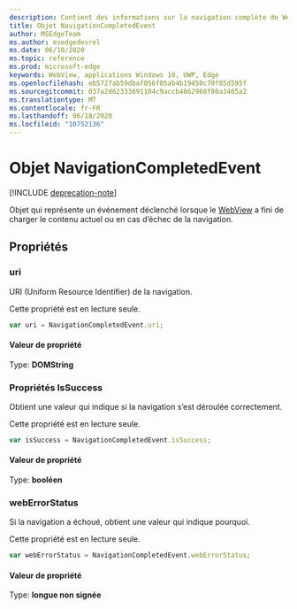```yaml
---
description: Contient des informations sur la navigation complète de WebView
title: Objet NavigationCompletedEvent
author: MSEdgeTeam
ms.author: msedgedevrel
ms.date: 06/10/2020
ms.topic: reference
ms.prod: microsoft-edge
keywords: WebView, applications Windows 10, UWP, Edge
ms.openlocfilehash: eb5727ab59dbaf056f05ab4b19450c70f85d595f
ms.sourcegitcommit: 037a2d62333691104c9accb4862968f80a3465a2
ms.translationtype: MT
ms.contentlocale: fr-FR
ms.lasthandoff: 06/18/2020
ms.locfileid: "10752136"
---
```

# Objet NavigationCompletedEvent  

[!INCLUDE [deprecation-note](../includes/deprecation-note.md)]  

Objet qui représente un événement déclenché lorsque le [WebView](../webview.md) a fini de charger le contenu actuel ou en cas d’échec de la navigation.  

## Propriétés  

### uri  

URI (Uniform Resource Identifier) de la navigation.  

Cette propriété est en lecture seule.  

```javascript
var uri = NavigationCompletedEvent.uri;
```  

#### Valeur de propriété  

Type: **DOMString**  

### Propriétés IsSuccess  

Obtient une valeur qui indique si la navigation s’est déroulée correctement.  

Cette propriété est en lecture seule.  

```javascript
var isSuccess = NavigationCompletedEvent.isSuccess;
```  

#### Valeur de propriété  

Type: **booléen**  

### webErrorStatus  

Si la navigation a échoué, obtient une valeur qui indique pourquoi.  

Cette propriété est en lecture seule.  

```javascript
var webErrorStatus = NavigationCompletedEvent.webErrorStatus;
```  

#### Valeur de propriété  

Type: **longue non signée**  
